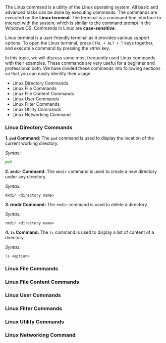 The Linux command is a utility of the Linux operating system. All basic and advanced tasks can be done by executing commands. The commands are executed on the **Linux terminal**. The terminal is a command-line interface to interact with the system, which is similar to the command prompt in the Windows OS. Commands in Linux are **case-sensitive**.

Linux terminal is a user-friendly terminal as it provides various support options. To open the Linux terminal, press `CTRL + ALT + T` keys together, and execute a command by pressing the `ENTER` key.

In this topic, we will discuss some most frequently used Linux commands with their examples. These commands are very useful for a beginner and professional both. We have divided these commands into following sections so that you can easily identify their usage:

- Linux Directory Commands
- Linux File Commands
- Linux File Content Commands
- Linux User Commands
- Linux Filter Commands
- Linux Utility Commands
- Linux Networking Command

### Linux Directory Commands
**1. `pwd` Command:** The `pwd` command is used to display the location of the current working directory.

*Syntax:*
```bash
pwd
```

**2. `mkdir` Command:** The `mkdir` command is used to create a new directory under any directory.

*Syntax:*
```command
mkdir <directory name>
```

**3. rmdir Command:** The `rmdir` command is used to delete a directory.

*Syntax:*
```command
rmdir <directory name>
```

**4. `ls` Command:** The `ls` command is used to display a list of content of a directory.

*Syntax:*
```command
ls <option>
```

### Linux File Commands
### Linux File Content Commands
### Linux User Commands
### Linux Filter Commands
### Linux Utility Commands
### Linux Networking Command













